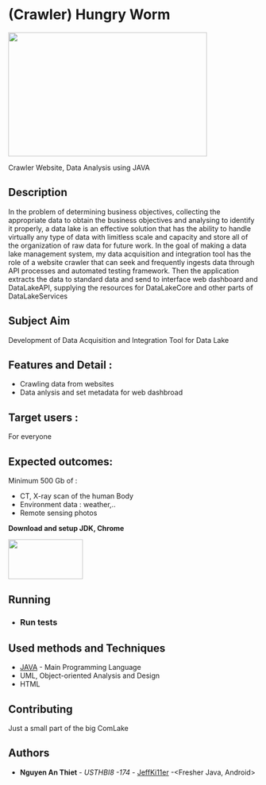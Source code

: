# (Crawler) Hungry Worm

<img src="https://www.ancient-origins.net/sites/default/files/field/image/Mongolian-Death-Worm.jpg" width = 400 height =250>

Crawler Website, Data Analysis using JAVA

## Description
In the problem of determining business objectives, collecting the appropriate data to obtain the business objectives and analysing to identify it properly, a data lake is an effective solution that has the ability to handle virtually any type of data with limitless scale and capacity and store all of the organization of raw data for future work.
In the goal of making a data lake management system, my data acquisition and integration tool has the role of a website crawler that can seek and frequently ingests data through API processes and automated testing framework. Then the application extracts the data to standard data and send to interface web dashboard and DataLakeAPI, supplying the resources for DataLakeCore and other parts of DataLakeServices 

## Subject Aim

 Development of Data Acquisition and Integration Tool for Data Lake

## Features and Detail :
* Crawling data from websites
* Data anlysis and set metadata for web dashbroad
 
## Target users :
For everyone 

## Expected outcomes:
Minimum 500 Gb of :
-	CT, X-ray scan of the human Body
-	Environment data : weather,..
- Remote sensing photos



**Download and setup JDK, Chrome**

[<img src="http://itplus-academy.edu.vn/upload/c47d9c29fc44c2b7996a2613aec3c1f9/files/writer1/jv.jpg" width = 150 height =80>](https://www.oracle.com/java/technologies/javase-jdk11-downloads.html)

## Running


* ### Run tests


## Used methods and Techniques

* [JAVA](https://www.java.com/en/) - Main Programming Language
* UML, Object-oriented Analysis and Design
* HTML


## Contributing

Just a small part of the big ComLake

## Authors

* **Nguyen An Thiet** - *USTHBI8 -174* - [JeffKi11er](https://github.com/JeffKi11er) -<Fresher Java, Android>


